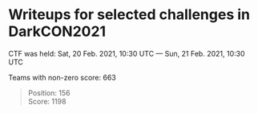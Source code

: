 # Writeups for selected challenges in DarkCON2021

CTF was held: Sat, 20 Feb. 2021, 10:30 UTC — Sun, 21 Feb. 2021, 10:30 UTC

Teams with non-zero score: 663

> Position: 156<br/>
> Score: 1198
